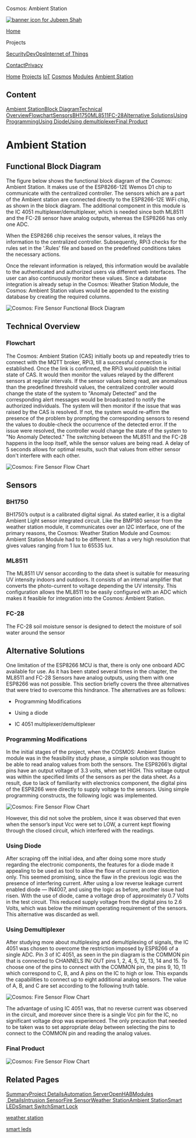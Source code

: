  Cosmos: Ambient Station              

[![banner icon for Jubeen Shah](https://project-odyssey.s3.us-east-2.amazonaws.com/d130db536435d20d7579fafb511ca245.svg)](../../../../index.markdown)

[Home](../../../../index.markdown)

Projects

[Security](../../../../projects/security.markdown)[DevOps](../../../../projects/devops.markdown)[Internet of Things](../../../../projects/iot.markdown)

[Contact](mailto:jnshah2@ncsu.edu)[Privacy](../../../../privacy.markdown)

[Home](../../../../index.markdown)
[Projects](../../../../projects.markdown)
[IoT](../../../../projects/iot.markdown)
[Cosmos](../../../../projects/iot/cosmos.markdown)
[Modules](../../../../projects/iot/cosmos/modules.markdown)
[Ambient Station](../../../../projects/iot/cosmos/modules/ambient-station.html)

Content
-------

[Ambient Station](#ambient-station)[Block Diagram](#block-diagram)[Technical Overview](#overview)[Flowchart](#flowchart)[Sensors](#sensors)[BH1750](#bh1750)[ML8511](#ml8511)[FC-28](#fc28)[Alternative Solutions](#alternative-solutions)[Using Programming](#programming-modification)[Using Diode](#using-diode)[Using demultiplexer](#using-demultiplexer)[Final Product](#final-product)

Ambient Station
===============

Functional Block Diagram
------------------------

The figure below shows the functional block diagram of the Cosmos: Ambient Station. It makes use of the ESP8266-12E Wemos D1 chip to communicate with the centralized controller. The sensors which are a part of the Ambient station are connected directly to the ESP8266-12E WiFi chip, as shown in the block diagram. The additional component in this module is the IC 4051 multiplexer/demultiplexer, which is needed since both ML8511 and the FC-28 sensor have analog outputs, whereas the ESP8266 has only one ADC.  
  
When the ESP8266 chip receives the sensor values, it relays the information to the centralized controller. Subsequently, RPi3 checks for the rules set in the '.Rules' file and based on the predefined conditions takes the necessary actions.  
  
Once the relevant information is relayed, this information would be available to the authenticated and authorized users via different web interfaces. The user can also continuously monitor these values. Since a database integration is already setup in the Cosmos: Weather Station Module, the Cosmos: Ambient Station values would be appended to the existing database by creating the required columns.

![Cosmos: Fire Sensor Functional Block Diagram](https://project-odyssey.s3.us-east-2.amazonaws.com/d730cc6fb7225ba3cf26d92311940b1d.png)

Technical Overview
------------------

### Flowchart

The Cosmos: Ambient Station (CAS) initially boots up and repeatedly tries to connect with the MQTT broker, RPi3, till a successful connection is established. Once the link is confirmed, the RPi3 would publish the initial state of CAS. It would then monitor the values relayed by the different sensors at regular intervals. If the sensor values being read, are anomalous than the predefined threshold values, the centralized controller would change the state of the system to "Anomaly Detected" and the corresponding alert messages would be broadcasted to notify the authorized individuals. The system will then monitor if the issue that was raised by the CAS is resolved. If not, the system would re-affirm the presence of the problem by prompting the corresponding sensors to resend the values to double-check the occurrence of the detected error. If the issue were resolved, the controller would change the state of the system to "No Anomaly Detected." The switching between the ML8511 and the FC-28 happens in the loop itself, while the sensor values are being read. A delay of 5 seconds allows for optimal results, such that values from either sensor don't interfere with each other.

![Cosmos: Fire Sensor Flow Chart](https://project-odyssey.s3.us-east-2.amazonaws.com/2ca4f3a1f0ab2da06ffcffcdb25f2215.png)

Sensors
-------

### BH1750

BH1750’s output is a calibrated digital signal. As stated earlier, it is a digital Ambient Light sensor integrated circuit. Like the BMP180 sensor from the weather station module, it communicates over an I2C interface, one of the primary reasons, the Cosmos: Weather Station Module and Cosmos: Ambient Station Module had to be different. It has a very high resolution that gives values ranging from 1 lux to 65535 lux.

### ML8511

The ML8511 UV sensor according to the data sheet is suitable for measuring UV intensity indoors and outdoors. It consists of an internal amplifier that converts the photo-current to voltage depending the UV intensity. This configuration allows the ML8511 to be easily configured with an ADC which makes it feasible for integration into the Cosmos: Ambient Station.

### FC-28

The FC-28 soil moisture sensor is designed to detect the moisture of soil water around the sensor

Alternative Solutions
---------------------

One limitation of the ESP8266 MCU is that, there is only one onboard ADC available for use. As it has been stated several times in the chapter, the ML8511 and FC-28 Sensors have analog outputs, using them with one ESP8266 was not possible. This section briefly covers the three alternatives that were tried to overcome this hindrance. The alternatives are as follows:

*   Programming Modifications  
    
*   Using a diode  
    
*   IC 4051 multiplexer/demultiplexer

### Programming Modifications  

In the initial stages of the project, when the COSMOS: Ambient Station module was in the feasibility study phase, a simple solution was thought to be able to read analog values from both the sensors. The ESP8266’s digital pins have an output voltage of 3.3 volts, when set HIGH. This voltage output was within the specified limits of the sensors as per the data sheet. As a result, due to lack of familiarity with electronics component, the digital pins of the ESP8266 were directly to supply voltage to the sensors. Using simple programming constructs, the following logic was implemented.

![Cosmos: Fire Sensor Flow Chart](https://project-odyssey.s3.us-east-2.amazonaws.com/ae199c54ace72727e6dc6b35bcdf0895.png)

However, this did not solve the problem, since it was observed that even when the sensor’s input Vcc were set to LOW, a current kept flowing through the closed circuit, which interfered with the readings.

### Using Diode

After scraping off the initial idea, and after doing some more study regarding the electronic components, the features for a diode made it appealing to be used as tool to allow the flow of current in one direction only. This seemed promising, since the flaw in the previous logic was the presence of interfering current. After using a low reverse leakage current enabled diode — IN4007, and using the logic as before, another issue had risen. With the use of diode, came a voltage drop of approximately 0.7 Volts in the test circuit. This reduced supply voltage from the digital pins to 2.6 Volts, which was below the minimum operating requirement of the sensors. This alternative was discarded as well.

### Using Demultiplexer

After studying more about multiplexing and demultiplexing of signals, the IC 4051 was chosen to overcome the restriction imposed by ESP8266 of a single ADC. Pin 3 of IC 4051, as seen in the pin diagram is the COMMON pin that is connected to CHANNELS IN/ OUT pins 1, 2, 4, 5, 12, 13, 14 and 15. To choose one of the pins to connect with the COMMON pin, the pins 9, 10, 11 which correspond to C, B, and A pins on the IC to high or low. This expands the capabilities to connect up to eight additional analog sensors. The value of A, B, and C are set according to the following truth table.

![Cosmos: Fire Sensor Flow Chart](https://project-odyssey.s3.us-east-2.amazonaws.com/9a107a800525e9e1c65067385f29d03a.png)

The advantage of using IC 4051 was, that no reverse current was observed in the circuit, and moreover since there is a single Vcc pin for the IC, no significant voltage drop was experienced. The only precaution that needed to be taken was to set appropriate delay between selecting the pins to connect to the COMMON pin and reading the analog values.

### Final Product

![Cosmos: Fire Sensor Flow Chart](https://project-odyssey.s3.us-east-2.amazonaws.com/4be67ea6e02a7d4a7974c46dcf21307b.jpg)

Related Pages
-------------

[Summary](../../../../projects/iot/cosmos.markdown)[Project Details](../../../../projects/iot/cosmos/project-details.markdown)[Automation Server](../../../../projects/iot/cosmos/automation-server.markdown)[OpenHAB](../../../../projects/iot/cosmos/openhab.markdown)[Modules  Details](../../../../projects/iot/cosmos/modules.markdown)[Intrusion Sensor](../../../../projects/iot/cosmos/modules/intrusion-sensor.html)[Fire Sensor](../../../../projects/iot/cosmos/modules/fire-sensor.html)[Weather Station](../../../../projects/iot/cosmos/modules/weather-station.html)[Ambient Station](../../../../projects/iot/cosmos/modules/ambient-station.html)[Smart LEDs](../../../../projects/iot/cosmos/modules/smart-leds.html)[Smart Switch](../../../../projects/iot/cosmos/modules/connected-switches.html)[Smart Lock](../../../../projects/iot/cosmos/modules/smart-lock.html)

[weather station](../../../../projects/iot/cosmos/modules/weather-station.html)

[smart leds](../../../../projects/iot/cosmos/modules/smart-leds.html)

